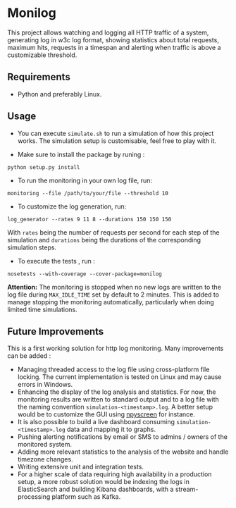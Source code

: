 # Monilog

This project allows watching and logging all HTTP traffic of a system, generating log in w3c log format, showing statistics about total requests, maximum hits, requests in a timespan and alerting when traffic is above a customizable threshold.

## Requirements

* Python and preferably Linux.

## Usage
* You can execute `simulate.sh` to run a simulation of how this project works. The simulation setup is customisable, feel free to play with it.

* Make sure to install the package by runing : 

```
python setup.py install 
```

* To run the monitoring in your own log file, run: 

```
monitoring --file /path/to/your/file --threshold 10
```

* To customize the log generation, run: 

```
log_generator --rates 9 11 8 --durations 150 150 150
```

With `rates` being the number of requests per second for each step of the simulation and `durations` being the durations of the corresponding simulation steps.

* To execute the tests , run :

```
nosetests --with-coverage --cover-package=monilog
```

**Attention:** The monitoring is stopped when no new logs are written to the log
file during `MAX_IDLE_TIME` set by default to 2 minutes. This is added to manage stopping
the monitoring automatically, particularly when doing limited time simulations. 


## Future Improvements
This is a first working solution for http log monitoring. Many improvements can be added : 
* Managing threaded access to the log file using cross-platform file locking. The current implementation is tested on Linux and may
cause errors in Windows. 
* Enhancing the display of the log analysis and statistics. For now, the monitoring results are written 
to standard output and to a log file with the naming convention `simulation-<timestamp>.log`. A better setup would be to customize the 
GUI using [npyscreen](https://pypi.org/project/npyscreen/) for instance. 
* It is also possible to build a live dashboard consuming `simulation-<timestamp>.log` data and mapping it to graphs. 
* Pushing alerting notifications by email or SMS to admins / owners of the monitored system. 
* Adding more relevant statistics to the analysis of the website and handle timezone changes.
* Writing extensive unit and integration tests.
* For a higher scale of data requiring high availability in a production setup, a more robust solution would be indexing the logs in ElasticSearch and building Kibana dashboards, with a stream-processing platform such as Kafka. 
